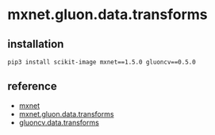 # mxnet.gluon.data.transforms

## installation

```
pip3 install scikit-image mxnet==1.5.0 gluoncv==0.5.0
```

## reference

* [mxnet](<https://github.com/apache/incubator-mxnet>)
* [mxnet.gluon.data.transforms](<https://gluon-cv.mxnet.io/api/data.transforms.html>)
* [gluoncv.data.transforms](<https://beta.mxnet.io/api/gluon/mxnet.gluon.data.vision.html>)

